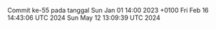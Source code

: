 Commit ke-55 pada tanggal Sun Jan 01 14:00 2023 +0100
Fri Feb 16 14:43:06 UTC 2024
Sun May 12 13:09:39 UTC 2024
